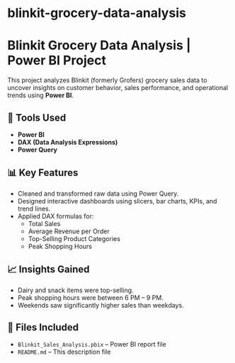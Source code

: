 # blinkit-grocery-data-analysis

# Blinkit Grocery Data Analysis | Power BI Project

This project analyzes Blinkit (formerly Grofers) grocery sales data to uncover insights on customer behavior, sales performance, and operational trends using **Power BI**.

## 🔧 Tools Used
- **Power BI**
- **DAX (Data Analysis Expressions)**
- **Power Query**

## 📊 Key Features
- Cleaned and transformed raw data using Power Query.
- Designed interactive dashboards using slicers, bar charts, KPIs, and trend lines.
- Applied DAX formulas for:
  - Total Sales
  - Average Revenue per Order
  - Top-Selling Product Categories
  - Peak Shopping Hours

## 📈 Insights Gained
- Dairy and snack items were top-selling.
- Peak shopping hours were between 6 PM – 9 PM.
- Weekends saw significantly higher sales than weekdays.

## 📁 Files Included
- `Blinkit_Sales_Analysis.pbix` – Power BI report file
- `README.md` – This description file


